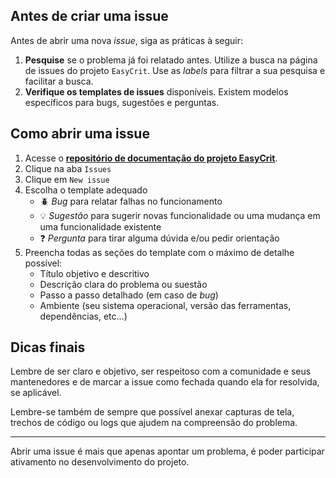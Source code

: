 ## Antes de criar uma issue
Antes de abrir uma nova *issue*, siga as práticas à seguir:

1. **Pesquise** se o problema já foi relatado antes. Utilize a busca na página de issues do projeto `EasyCrit`. Use as *labels* para filtrar a sua pesquisa e facilitar a busca.
2. **Verifique os templates de issues** disponíveis. Existem modelos específicos para bugs, sugestões e perguntas.

## Como abrir uma issue
1. Acesse o [**repositório de documentação do projeto EasyCrit**](https://github.com/fga-eps-mds/2025.1-EasyCrit-docs).
2. Clique na aba `Issues`
3. Clique em `New issue`
4. Escolha o template adequado
    - 🪲 *Bug* para relatar falhas no funcionamento
    - 💡 *Sugestão* para sugerir novas funcionalidade ou uma mudança em uma funcionalidade existente
    - ❓ *Pergunta* para tirar alguma dúvida e/ou pedir orientação
5. Preencha todas as seções do template com o máximo de detalhe possível:
    - Título objetivo e descritivo
    - Descrição clara do problema ou suestão
    - Passo a passo detalhado (em caso de *bug*)
    - Ambiente (seu sistema operacional, versão das ferramentas, dependências, etc...)

## Dicas finais
Lembre de ser claro e objetivo, ser respeitoso com a comunidade e seus mantenedores e de marcar a issue como fechada quando ela for resolvida, se aplicável.

Lembre-se também de sempre que possível anexar capturas de tela, trechos de código ou logs que ajudem na compreensão do problema.

---
Abrir uma issue é mais que apenas apontar um problema, é poder participar ativamento no desenvolvimento do projeto.
